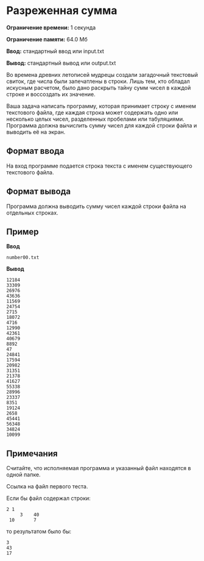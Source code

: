 # Разреженная сумма

**Ограничение времени:** 1 секунда

**Ограничение памяти:** 64.0 Мб

**Ввод:** стандартный ввод или input.txt

**Вывод:** стандартный вывод или output.txt

Во времена древних летописей мудрецы создали загадочный текстовый свиток, где числа были запечатлены в строки. Лишь тем, кто обладал искусным расчетом, было дано раскрыть тайну сумм чисел в каждой строке и воссоздать их значение.

Ваша задача написать программу, которая принимает строку с именем текстового файла, где каждая строка может содержать одно или несколько целых чисел, разделенных пробелами или табуляциями. Программа должна вычислить сумму чисел для каждой строки файла и выводить её на экран.

## Формат ввода

На вход программе подается строка текста с именем существующего текстового файла.

## Формат вывода

Программа должна выводить сумму чисел каждой строки файла на отдельных строках.

## Пример

**Ввод**
```
number00.txt
```

**Вывод**
```
12184
33309
26976
43636
11569
24754
2715
18072
4716
12990
42361
40679
8892
47
24841
17594
20982
31351
21378
41627
55338
28996
23337
8351
19124
2658
45441
56348
34824
10099
```

## Примечания

Считайте, что исполняемая программа и указанный файл находятся в одной папке.

Ссылка на файл первого теста.

Если бы файл содержал строки:
```
2 1
     3    40
 10       7
```
то результатом было бы:
```
3
43
17